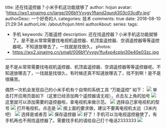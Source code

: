 title: 还在找遥控器？小米手机这功能就够了
author: hojun
avatar: 'https://wx1.sinaimg.cn/large/006bYVyvgy1ftand2qurdj303c03cdfv.jpg'
authorDesc: 一个好奇的人
categories: 技术
comments: true
date: 2018-08-10 21:29:34
authorLink: /about/hojun.html
authorAbout:
series:
tags:
 - 手机
keywords: 万能遥控
description: 还在找遥控器？小米手机这功能就够了。是不是从常常需要找电视机遥控器、机顶盒遥控器、空调遥控器等等遥控器呢。不知道放哪去了，一找就是找很久，
photos:
 - https://wx2.sinaimg.cn/small/006bYVyvgy1fu4xp4cplxj30e40e03zc.jpg
---
是不是从常常需要找电视机遥控器、机顶盒遥控器、空调遥控器等等遥控器呢。不知道放哪去了，一找就是找很久，有时候还真不知道放哪去了，找不到啊！是不是很痛苦。

偶然一次机会发现自己的小米手机有个自带的系统工具 “万能遥控” 如下：
![](https://wx4.sinaimg.cn/large/006bYVyvgy1fu4vgax629j30u01hcb29.jpg)
单击打开应用页面如下（这里已经添加两个遥控器请无视），点击左上角的加号
![](https://wx4.sinaimg.cn/large/006bYVyvgy1fu4vgbialyj30u01hc0u8.jpg)
这里就可以添加需要的遥控器啦，拿电视机来做示范。
![](https://wx4.sinaimg.cn/large/006bYVyvgy1fu4vgclyolj30u01hcjty.jpg)
选择自己家电视机的型号
![](https://wx3.sinaimg.cn/large/006bYVyvgy1fu4vgda1adj30u01hcq4h.jpg)
打开电视机，点击是
![](https://wx1.sinaimg.cn/large/006bYVyvgy1fu4vgdtb2mj30u01hcdhc.jpg)
按上面的要求做，建议不要离电视机太远（3米内吧）
![](https://wx3.sinaimg.cn/large/006bYVyvgy1fu4vgc0tz3j30u01hcacl.jpg)
选择是或者否
![](https://wx4.sinaimg.cn/large/006bYVyvgy1fu4vgesul6j30u01hc0vn.jpg)
保存遥控器
![](https://wx1.sinaimg.cn/large/006bYVyvgy1fu4vgea0tzj30u01hcn04.jpg)
好了！手机可以当电视遥控器使了，有手机再也不用找遥控器了。需要找手机的请给自己打个电话2333333
![](https://wx3.sinaimg.cn/large/006bYVyvgy1fu4vgfbbu4j30u01hcjta.jpg)